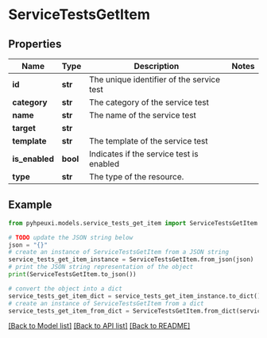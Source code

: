 # ServiceTestsGetItem


## Properties

Name | Type | Description | Notes
------------ | ------------- | ------------- | -------------
**id** | **str** | The unique identifier of the service test | 
**category** | **str** | The category of the service test | 
**name** | **str** | The name of the service test | 
**target** | **str** |  | 
**template** | **str** | The template of the service test | 
**is_enabled** | **bool** | Indicates if the service test is enabled | 
**type** | **str** | The type of the resource. | 

## Example

```python
from pyhpeuxi.models.service_tests_get_item import ServiceTestsGetItem

# TODO update the JSON string below
json = "{}"
# create an instance of ServiceTestsGetItem from a JSON string
service_tests_get_item_instance = ServiceTestsGetItem.from_json(json)
# print the JSON string representation of the object
print(ServiceTestsGetItem.to_json())

# convert the object into a dict
service_tests_get_item_dict = service_tests_get_item_instance.to_dict()
# create an instance of ServiceTestsGetItem from a dict
service_tests_get_item_from_dict = ServiceTestsGetItem.from_dict(service_tests_get_item_dict)
```
[[Back to Model list]](../README.md#documentation-for-models) [[Back to API list]](../README.md#documentation-for-api-endpoints) [[Back to README]](../README.md)



